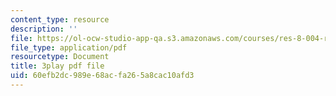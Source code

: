 ```yaml
---
content_type: resource
description: ''
file: https://ol-ocw-studio-app-qa.s3.amazonaws.com/courses/res-8-004-reducing-the-danger-of-nuclear-weapons-and-proliferation-january-iap-2015/60efb2dc989e68acfa265a8cac10afd3_FXxpkucTR2E.pdf
file_type: application/pdf
resourcetype: Document
title: 3play pdf file
uid: 60efb2dc-989e-68ac-fa26-5a8cac10afd3
---
```

